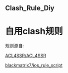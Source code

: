 ## Clash_Rule_Diy

# 自用clash规则

规则源自:

[ACL4SSR/ACL4SSR](https://github.com/ACL4SSR/ACL4SSR/tree/master)

[blackmatrix7/ios_rule_script](https://github.com/blackmatrix7/ios_rule_script/tree/master)
